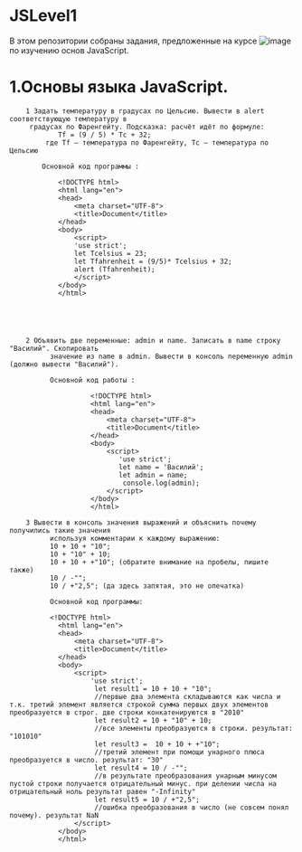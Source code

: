 # JSLevel1
В этом репозитории собраны задания, предложенные на курсе ![image](https://user-images.githubusercontent.com/87894035/151812209-e8457968-fd43-4d1e-bceb-07cac0335db6.png) по изучению основ JavaScript. 






# 1.Основы языка JavaScript. 
        1 Задать температуру в градусах по Цельсию. Вывести в alert соответствующую температуру в
         градусах по Фаренгейту. Подсказка: расчёт идёт по формуле:
                Tf = (9 / 5) * Tc + 32;
             где Tf – температура по Фаренгейту, Tc – температура по Цельсию
            
            Основной код программы :
          
                <!DOCTYPE html>
                <html lang="en">
                <head>
                    <meta charset="UTF-8">
                    <title>Document</title>
                </head>
                <body>
                    <script>
                    'use strict';
                    let Tcelsius = 23;
                    let Tfahrenheit = (9/5)* Tcelsius + 32;
                    alert (Tfahrenheit);  
                    </script>
                </body>
                </html> 

            



        2 Объявить две переменные: admin и name. Записать в name строку "Василий". Скопировать
              значение из name в admin. Вывести в консоль переменную admin (должно вывести "Василий").
              
              Основной код работы :
              
                        <!DOCTYPE html>
                        <html lang="en">
                        <head>
                            <meta charset="UTF-8">
                            <title>Document</title>
                        </head>
                        <body>
                            <script>
                               'use strict';
                               let name = 'Василий';
                               let admin = name;
                                console.log(admin);
                            </script>
                        </body>
                        </html>

        3 Вывести в консоль значения выражений и объяснить почему получились такие значения
              используя комментарии к каждому выражению:
              10 + 10 + "10";
              10 + "10" + 10;
              10 + 10 + +"10"; (обратите внимание на пробелы, пишите также)
              10 / -"";
              10 / +"2,5"; (да здесь запятая, это не опечатка)
              
              Основной код программы:
              
              <!DOCTYPE html>
                <html lang="en">
                <head>
                    <meta charset="UTF-8">
                    <title>Document</title>
                </head>
                <body>
                    <script>
                        'use strict';
                         let result1 = 10 + 10 + "10";
                         //первые два элемента складываются как числа и т.к. третий элемент является строкой сумма первых двух элементов преобразуется в строг. две строки конкатенируются в "2010"
                         let result2 = 10 + "10" + 10;
                         //все элементы преобразуются в строки. результат: "101010"
                         let result3 =  10 + 10 + +"10"; 
                         //третий элемент при помощи унарного плюса преобразуется в число. результат: "30"
                         let result4 = 10 / -"";
                         //в результате преобразования унарным минусом пустой строки получается отрицательный минус. при делении числа на отрицательный ноль результат равен "-Infinity"
                         let result5 = 10 / +"2,5"; 
                         //ошибка преобразования в число (не совсем понял почему). результат NaN
                    </script>
                </body>
                </html>
